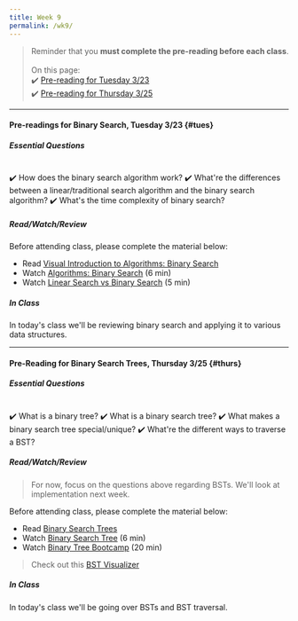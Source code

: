 ```yaml
---
title: Week 9
permalink: /wk9/
---
```


> Reminder that you **must complete the pre-reading before each class**.
<br><br>
On this page:  
✔️ [Pre-reading for Tuesday 3/23](#tues)  
✔️ [Pre-reading for Thursday 3/25](#thurs)

---

#### Pre-readings for Binary Search, Tuesday 3/23 {#tues}

##### Essential Questions

<br>
✔️ How does the binary search algorithm work?  
✔️ What're the differences between a linear/traditional search algorithm and the binary search algorithm?  
✔️ What's the time complexity of binary search?

##### Read/Watch/Review
Before attending class, please complete the material below:
- Read [Visual Introduction to Algorithms: Binary Search](https://www.educative.io/courses/visual-introduction-to-algorithms/jAvgl)
- Watch [Algorithms: Binary Search](https://www.youtube.com/watch?v=P3YID7liBug) (6 min)
- Watch [Linear Search vs Binary Search](https://www.youtube.com/watch?v=qBGLYzFF1aQ) (5 min)

##### In Class
In today's class we'll be reviewing binary search and applying it to various data structures.

---

#### Pre-Reading for Binary Search Trees, Thursday 3/25 {#thurs}

##### Essential Questions

<br>
✔️ What is a binary tree?  
✔️ What is a binary search tree?  
✔️ What makes a binary search tree special/unique?  
✔️ What're the different ways to traverse a BST?  

##### Read/Watch/Review

> For now, focus on the questions above regarding BSTs. We'll look at implementation next week.

Before attending class, please complete the material below:
- Read [Binary Search Trees](https://sassafras13.github.io/BinaryTrees/)
- Watch [Binary Search Tree](https://www.youtube.com/watch?v=ovWqEgYYAEQ) (6 min)
- Watch [Binary Tree Bootcamp](https://www.youtube.com/watch?v=BHB0B1jFKQc) (20 min)

> Check out this [BST Visualizer](https://visualgo.net/en/bst)

##### In Class
In today's class we'll be going over BSTs and BST traversal.